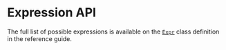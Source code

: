 # Expression API

The full list of possible expressions is available on the
[`Expr`](POLARS_PY_REF_GUIDE/expression.html) class definition in the reference guide.
